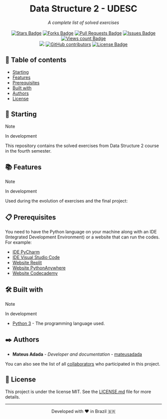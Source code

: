 <h1 align="center">Data Structure 2 - UDESC</h1>
<div align="center"><i>A complete list of solved exercises</i><br><br>
<a href="https://github.com/mateusadada/dad2-udesc/stargazers"><img src="https://img.shields.io/github/stars/mateusadada/dad2-udesc" alt="Stars Badge"/></a>
<a href="https://github.com/mateusadada/dad2-udesc/network/members"><img src="https://img.shields.io/github/forks/mateusadada/dad2-udesc" alt="Forks Badge"/></a>
<a href="https://github.com/mateusadada/dad2-udesc/pulls"><img src="https://img.shields.io/github/issues-pr/mateusadada/dad2-udesc" alt="Pull Requests Badge"/></a>
<a href="https://github.com/mateusadada/dad2-udesc/issues"><img src="https://img.shields.io/github/issues/mateusadada/dad2-udesc" alt="Issues Badge"/></a>
<a href="https://github.com/mateusadada/dad2-udesc"><img src="https://komarev.com/ghpvc/?username=dad2-udesc&color=447ff7&label=views" alt="Views count Badge"/></a>
<br><a href="https://mateusadada.github.io/dad2-udesc" target="blank"><img src="https://img.shields.io/website?url=https%3A%2F%2Fmateusadada.github.io%2Fdad2-udesc&logo=github" /></a>
<a href="https://github.com/mateusadada/dad2-udesc/graphs/contributors"><img alt="GitHub contributors" src="https://img.shields.io/github/contributors/mateusadada/dad2-udesc?color=2b9348"></a>
<a href="https://github.com/mateusadada/dad2-udesc/blob/main/LICENSE"><img src="https://img.shields.io/github/license/mateusadada/dad2-udesc?color=2b9348" alt="License Badge"/></a>
</div>

## 📜 Table of contents

- [Starting](#-starting)
- [Features](#-features)
- [Prerequisites](#-prerequisites)
- [Built with](#️-built-with)
- [Authors](#️-authors)
- [License](#-license)

## 🚀 Starting
> [!NOTE]
> In development

This repository contains the solved exercises from Data Structure 2 course in the fourth semester.

## 📚 Features

> [!NOTE]
> In development

Used during the evolution of exercises and the final project:

## 📋 Prerequisites

You need to have the Python language on your machine along with an IDE (Integrated Development Environment) or a website that can run the codes. For example:

* [IDE PyCharm](https://www.jetbrains.com/pycharm/)
* [IDE Visual Studio Code](https://code.visualstudio.com/)
* [Website Replit](https://replit.com/)
* [Website PythonAnywhere](https://www.pythonanywhere.com/)
* [Website Codecademy](https://www.codecademy.com/)

## 🛠️ Built with

> [!NOTE]
> In development

* [Python 3](https://www.python.org/) - The programming language used.

## ✒️ Authors

* **Mateus Adada** - *Developer and documentation* - [mateusadada](https://github.com/mateusadada)

You can also see the list of all [collaborators](https://github.com/mateusadada/dad2-udesc/graphs/contributors) who participated in this project.

## 📄 License

This project is under the license MIT. See the [LICENSE.md](https://github.com/mateusadada/dad2-udesc/blob/main/LICENSE) file for more details.

<hr><p align="center">Developed with ❤️ in Brazil 🇧🇷</p>

